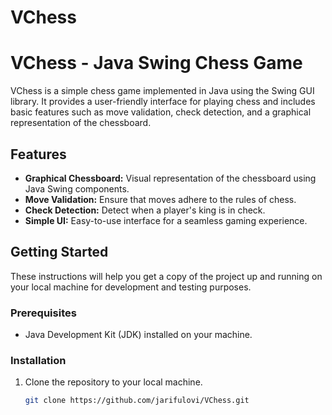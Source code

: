 # VChess
# VChess - Java Swing Chess Game

VChess is a simple chess game implemented in Java using the Swing GUI library. It provides a user-friendly interface for playing chess and includes basic features such as move validation, check detection, and a graphical representation of the chessboard.

## Features

- **Graphical Chessboard:** Visual representation of the chessboard using Java Swing components.
- **Move Validation:** Ensure that moves adhere to the rules of chess.
- **Check Detection:** Detect when a player's king is in check.
- **Simple UI:** Easy-to-use interface for a seamless gaming experience.

## Getting Started

These instructions will help you get a copy of the project up and running on your local machine for development and testing purposes.

### Prerequisites

- Java Development Kit (JDK) installed on your machine.

### Installation

1. Clone the repository to your local machine.

   ```bash
   git clone https://github.com/jarifulovi/VChess.git

